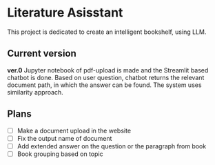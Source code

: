 # Literature Asisstant
This project is dedicated to create an intelligent bookshelf, using LLM. <br>
## Current version 
<b>ver.0</b>  Jupyter notebook of pdf-upload is made and the Streamlit based chatbot is done. Based on user question, chatbot returns the relevant document path, in which the answer can be found. The system uses similarity approach. 
## Plans
  - [ ] Make a document upload in the website
  - [ ] Fix the output name of document
  - [ ] Add extended answer on the question or the paragraph from book
  - [ ] Book grouping based on topic
